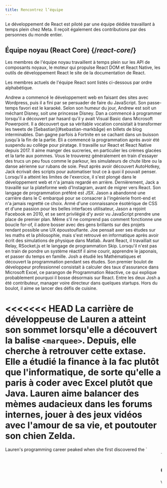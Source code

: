 ```yaml
---
title: Rencontrez l’équipe
---
```


<Intro>

Le développement de React est piloté par une équipe dédiée travaillant à temps plein chez Meta.  Il reçoit également des contributions par des personnes du monde entier.

</Intro>

## Équipe noyau (React Core) {/*react-core*/}

Les membres de l'équipe noyau travaillent à temps plein sur les API de composants noyaux, le moteur qui propulse React DOM et React Native, les outils de développement React le site de la documentation de React.

Les membres actuels de l'équipe React sont listés ci-dessous par ordre alphabétique.

<TeamMember name="Andrew Clark" permalink="andrew-clark" photo="/images/team/acdlite.jpg" github="acdlite" twitter="acdlite" threads="acdlite" title="Ingénieur chez Vercel">
    Andrew a commencé le développement web en faisant des sites avec Wordpress, puis il a fini par se persuader de faire du JavaScript.  Son passe-temps favori est le karaoké.  Selon son humeur du jour, Andrew est soit un méchant Disney, soit une princesse Disney.
</TeamMember>

<TeamMember name="Dan Abramov" permalink="dan-abramov" photo="/images/team/gaearon.jpg" github="gaearon" bsky="danabra.mov" title="Ingénieur indépendant">
    Dan a commencé à programmer lorsqu'il a découvert par hasard qu'il y avait Visual Basic dans Microsoft Powerpoint.  Il a découvert que sa véritable vocation consistait à transformer les tweets de [Sebastian](#sebastian-markbåge) en billets de blog interminables. Dan gagne parfois à Fortnite en se cachant dans un buisson jusqu'à la fin de la partie.
</TeamMember>

<TeamMember name="Eli White" permalink="eli-white" photo="/images/team/eli-white.jpg" github="TheSavior" twitter="Eli_White" threads="elicwhite" title="Manager d’ingénieurs chez Meta">
    Eli a commencé la programmation après avoir été suspendu au collège pour piratage.  Il travaille sur React et React Native depuis 2017. Il aime manger des sucreries, en particulier les crèmes glacées et la tarte aux pommes. Vous le trouverez généralement en train d'essayer des trucs un peu fous comme le parkour, les simulateurs de chute libre ou la danse aérienne sur rubans de soie.
</TeamMember>

<TeamMember name="Jack Pope" permalink="jack-pope" photo="/images/team/jack-pope.jpg" github="jackpope" personal="jackpope.me" title="Ingénieur chez Meta">
    Peut après avoir découvert AutoHotkey, Jack écrivait des scripts pour automatiser tout ce à quoi il pouvait penser.  Lorsqu'il a atteint les limites de l'exercice, il s'est plongé dans le développement web et n'a jamais regardé en arrière.  Dernièrement, Jack a travaillé sur la plateforme web d'Instagram, avant de migrer vers React.  Son langage de programmation préféré est JSX.
</TeamMember>

<TeamMember name="Jason Bonta" permalink="jason-bonta" photo="/images/team/jasonbonta.jpg" threads="someextent" title="Manager d’ingénieurs chez Meta">
    Jason a abandonné une carrière dans le C embarqué pour se consacrer à l'ingénierie front-end et n'a jamais regretté ce choix.  Armé d'une connaissance ésotérique de CSS et d'une passion pour les belles interfaces utilisateur, Jason a rejoint Facebook en 2010, et se sent privilégié d'y avoir vu JavaScript prendre une place de premier plan. Même s'il ne comprend pas comment fonctionne une boucle for-of, il adore bosser avec des gens brillants sur des projets rendant possible une UX époustouflante.
</TeamMember>

<TeamMember name="Joe Savona" permalink="joe-savona" photo="/images/team/joe.jpg" github="josephsavona" twitter="en_JS" threads="joesavona" title="Ingénieur chez Meta">
    Joe pensait axer ses études sur les maths et la philosophie, mais s'est retrouvé en informatique après avoir écrit des simulations de physique dans Matlab.  Avant React, il travaillait sur Relay, RSocket.js et le langage de programmation Skip.  Lorsqu'il n'est pas en train de pondre un système réactif il aime courir, apprendre le japonais, et passer du temps en famille.
</TeamMember>

<TeamMember name="Josh Story" permalink="josh-story" photo="/images/team/josh.jpg" github="gnoff" bsky="storyhb.com" title="Ingénieur chez Vercel">
    Josh a étudié les Mathématiques et découvert la programmation pendant ses études.  Son premier boulot de développeur professionnel consistait à calculer des taux d'assurance dans Microsoft Excel, ce parangon de Programmation Réactive, ce qui explique probablement pourquoi il bosse désormais sur React. Entre les deux Josh a été contributeur, manager voire directeur dans quelques startups.  Hors du boulot, il aime se lancer des défis de cuisine.
</TeamMember>

<<<<<<< HEAD
<TeamMember name="Lauren Tan" permalink="lauren-tan" photo="/images/team/lauren.jpg" github="poteto" twitter="potetotes" threads="potetotes" bsky="no.lol" title="Ingénieure chez Meta">
    La carrière de développeuse de Lauren a atteint son sommet lorsqu'elle a découvert la balise `<marquee>`. Depuis, elle cherche à retrouver cette extase.  Elle a étudié la finance à la fac plutôt que l'informatique, de sorte qu'elle a paris à coder avec Excel plutôt que Java. Lauren aime balancer des mèmes audacieux dans les forums internes, jouer à des jeux vidéos avec l'amour de sa vie, et poutouter son chien Zelda.
=======
<TeamMember name="Lauren Tan" permalink="lauren-tan" photo="/images/team/lauren.jpg" github="poteto" twitter="potetotes" threads="potetotes" bsky="no.lol" title="Engineer at Meta">
    Lauren's programming career peaked when she first discovered the `<marquee>` tag. She’s been chasing that high ever since. She studied Finance instead of CS in college, so she learned to code using Excel. Lauren enjoys dropping cheeky memes in chat, playing video games with her partner, learning Korean, and petting her dog Zelda.
>>>>>>> 9000e6e003854846c4ce5027703b5ce6f81aad80
</TeamMember>

<TeamMember name="Luna Wei" permalink="luna-wei" photo="/images/team/luna-wei.jpg" github="lunaleaps" twitter="lunaleaps" threads="lunaleaps" title="Ingénieure chez Meta">
    Luna a appris les bases de Python à 6 ans grâce à son père. Depuis plus rien ne l'arrête. Luna a bien l'intention d'être une Génération Z, et le chemin du succès passe par la défense de l'environnement, du jardinage urbain et beaucoup de temps précieux passé avec Voo-Doo (voir photo).
</TeamMember>

<TeamMember name="Matt Carroll" permalink="matt-carroll" photo="/images/team/matt-carroll.png" github="mattcarrollcode" twitter="mattcarrollcode" threads="mattcarrollcode" title="Developer Advocate chez Meta">
    Matt est tombé par hasard dans le code, et depuis il adore créer grâce à des communautés des trucs qu'on ne peut pas créer tout seuls.  Avant React, il a travaillé sur YouTube, l'Assistant Google, Fuchsia, Google Cloud AI et Evernote.  Lorsqu'il n'est pas en train d'améliorer l'outillage des développeurs il aime la montagne, le jazz, et passer du temps en famille.
</TeamMember>

<TeamMember name="Mofei Zhang" permalink="mofei-zhang" photo="/images/team/mofei-zhang.png" github="mofeiZ" threads="z_mofei" title="Ingénieure chez Meta">
    Mofei a commencé à programmer dès qu'elle a réalisé que ça pouvait l'aider à tricher aux jeux vidéos.  Ses études se sont concentrées sur les systèmes d'exploitation (OS), mais elle aime aujourd'hui triturer React.  Hors du boulot, elle aime déboguer des problèmes d'escalade de bloc et planifier ses prochaines randonnées.
</TeamMember>

<TeamMember name="Noah Lemen" permalink="noah-lemen" photo="/images/team/noahlemen.jpg" github="noahlemen" twitter="noahlemen" threads="noahlemen" personal="noahle.men" title="Ingénieur chez Meta">
    Noah a commencé à s'intéresser à la programmation d'UI lors de ses études en technologies musicales à NYU. Chez Meta, il a travaillé sur des outils internes, des navigateurs, la performance web, et se concentre actuellement sur React.  Quand il n'est pas au boulot, Noah est généralement en train de triturer des synthétiseurs ou de passer du temps avec son chat.
</TeamMember>

<TeamMember name="Rick Hanlon" permalink="rick-hanlon" photo="/images/team/rickhanlonii.jpg" github="rickhanlonii" twitter="rickhanlonii" threads="rickhanlonii" bsky="ricky.fm" title="Ingénieur chez Meta">
    Ricky a étudié les maths théoriques puis s'est retrouvé on ne sait comment dans l'équipe React Native quelques années avant de rejoindre l'équipe React. Lorsqu'il n'est pas en train de coder, vous le trouverez à faire du snowboard, du vélo, de l'escalade, du golf, ou à fermer les tickets GitHub qui violent le gabarit demandé.
</TeamMember>

<TeamMember name="Ruslan Lesiutin" permalink="ruslan-lesiutin" photo="/images/team/lesiutin.jpg" github="hoxyq" twitter="ruslanlesiutin" threads="lesiutin" title="Engineer at Meta">
    Ruslan a commencé enfant à programmer des UI en modifiant des gabarits HTML pour ses forums personnalisés de jeux.  Sans trop savoir comment, il a fini par spécialiser ses études en informatique.  Il aime la musique, les jeux, et les mèmes.  Surtout les mèmes.
</TeamMember>

<TeamMember name="Sathya Gunasekaran " permalink="sathya-gunasekaran" photo="/images/team/sathya.jpg" github="gsathya" twitter="_gsathya" threads="gsathya.03" title="Ingénieur chez Meta">
    Sathya a détesté le *Dragon Book* durant ses études, et pourtant a fini par consacrer sa carrière aux compilateurs. Lorsqu'il n'est pas en train de compiler des composants React, soit il boit du café soit il mange encore un Dosa.
</TeamMember>

<TeamMember name="Sebastian Markbåge" permalink="sebastian-markbåge" photo="/images/team/sebmarkbage.jpg" github="sebmarkbage" twitter="sebmarkbage" threads="sebmarkbage" title="Ingénieur chez Vercel">
    Sébastien a étudié la psychologie. Il est généralement silencieux. Même lorsqu'il dit quelque chose, ça ne finit par avoir du sens pour le reste d'entre nous que quelques mois plus tard.  La véritable pronconciation de son nom de famille est « marc-bau-jai », mais il a fini par tolérer « marc-beige » par pur pragmatisme — une approche qu'il applique aussi à React.
</TeamMember>

<TeamMember name="Sebastian Silbermann" permalink="sebastian-silbermann" photo="/images/team/sebsilbermann.jpg" github="eps1lon" twitter="sebsilbermann" threads="sebsilbermann" title="Ingénieur chez Vercel">
    Sebastian a appris à programmer pour améliorer les jeux auxquels il jouait en cours dans son navigateur. Ça l'a amené à contribuer à énormément de code en logiciel libre. Lorsqu'il n'est pas en train de coder, il est très occupé à s'assurer qu'on ne le confond pas avec les autres Sebastian et Zilberman de la communauté React.
</TeamMember>

<TeamMember name="Seth Webster" permalink="seth-webster" photo="/images/team/seth.jpg" github="sethwebster" twitter="sethwebster" threads="sethwebster" personal="sethwebster.com" title="Manager d’ingénieurs chez Meta">
    Seth a commencé la programmation durant son enfance à Tucson, Arizona. Après l'école, il a chopé le virus de la musique et a passé environ 10 ans comme musicien de tournée avant de revenir au *travail*, en commençant par Intuit. Dans son temps libre, il aime [prendre des photos](https://www.sethwebster.com) et faire des vols de sauvetage d'animaux dans le Nord-Est des États-Unis.
</TeamMember>

<TeamMember name="Sophie Alpert" permalink="sophie-alpert" photo="/images/team/sophiebits.jpg" github="sophiebits" twitter="sophiebits" personal="sophiebits.com" title="Ingénieure indépendante">
    Quatre jours après la sortie de React, Sophie réécrivait l'intégralité de son projet d'alors pour s'en servir, ce qui avec le recul lui semble un brin téméraire. Après être devenue la principale contributrice au projet, elle s'est demandée pourquoi elle n'était pas payée par Facebook comme tous les autres et a officiellement rejoint l'équipe pour guider React à travers sa phase adolescente. Même si elle a quitté le poste il y a plusieurs années, on la trouve encore dans les forums de discussion de l'équipe où elle « ajoute de la valeur ».
</TeamMember>

<TeamMember name="Tianyu Yao" permalink="tianyu-yao" photo="/images/team/tianyu.jpg" github="tyao1" twitter="tianyu0" threads="sophiebits" title="Ingénieur chez Meta">
    Tianyu s'est intéressé aux ordinateurs dès l'enfance par amour des jeux vidéos. Il a donc étudié l'informatique et joue encore à des jeux pour enfants comme *League of Legends*. Lorsqu'il n'est pas devant son ordinateur, il aime jouer avec ses deux chatons, randonner et faire du kayak.
</TeamMember>

<TeamMember name="Yuzhi Zheng" permalink="yuzhi-zheng" photo="/images/team/yuzhi.jpg" github="yuzhi" twitter="yuzhiz" threads="yuzhiz" title="Manager d’ingénieurs chez Meta">
    Yuzhi a étudié l'informatique à l'école. Elle aimait cette gratification instantanée ressentie en voyant son code prendre vie sans avoir à être physiquement dans un laboratoire. Elle gère aujourd'hui l'organisation React. Avant cela, elle travaillait sur le framework de chargement de données Relay. Dans son temps libre, Yuzhi aime optimiser sa vie au travers du jardinage et de projets d'amélioration de sa maison.
</TeamMember>

## Contributeurs historiques {/*past-contributors*/}

Vous trouverez une liste des membres passés de l'équipe et d'autres personnes ayant significativement contribué à React au fil des ans dans la page des [remerciements](/community/acknowledgements).
